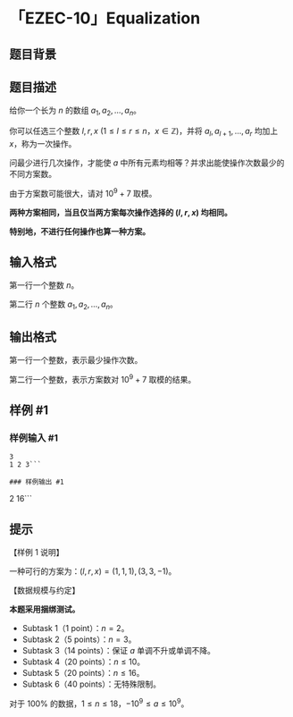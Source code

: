 # 「EZEC-10」Equalization

## 题目背景



## 题目描述

给你一个长为 $n$ 的数组 $a_1,a_2,\ldots,a_n$。

你可以任选三个整数 $l,r,x\ (1\le l\le r\le n$，$x\in \mathbb Z)$，并将 $a_l,a_{l+1},\ldots,a_r$ 均加上 $x$，称为一次操作。

问最少进行几次操作，才能使 $a$ 中所有元素均相等？并求出能使操作次数最少的不同方案数。

由于方案数可能很大，请对 $10^9+7$ 取模。

**两种方案相同，当且仅当两方案每次操作选择的 $(l,r,x)$ 均相同。**

**特别地，不进行任何操作也算一种方案。**

## 输入格式

第一行一个整数 $n$。

第二行 $n$ 个整数 $a_1,a_2,\ldots,a_n$。

## 输出格式

第一行一个整数，表示最少操作次数。

第二行一个整数，表示方案数对 $10^9+7$ 取模的结果。

## 样例 #1

### 样例输入 #1
```
3
1 2 3```

### 样例输出 #1

```
2
16```

## 提示

【样例 $1$ 说明】

一种可行的方案为：$(l,r,x)=(1,1,1),(3,3,-1)$。

【数据规模与约定】

**本题采用捆绑测试。**

-  Subtask 1（1 point）：$n=2$。
-  Subtask 2（5 points）：$n=3$。
-  Subtask 3（14 points）：保证 $a$ 单调不升或单调不降。
-  Subtask 4（20 points）：$n\le 10$。
-  Subtask 5（20 points）：$n\le 16$。
-  Subtask 6（40 points）：无特殊限制。

对于 $100\%$ 的数据，$1\le n\le 18$，$-10^9\le a\le 10^9$。
